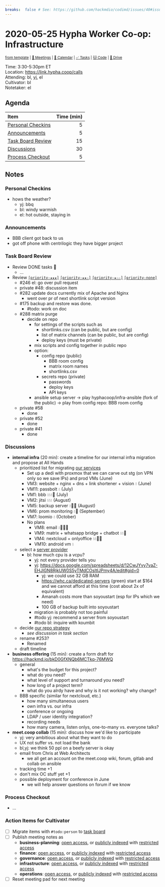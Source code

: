 ```yaml
---
breaks:  false # See: https://github.com/hackmdio/codimd/issues/40#issuecomment-172927690
---
```

# 2020-05-25 Hypha Worker Co-op: Infrastructure

<sup>[from template][template] | [:notebook: Meetings][meetings] | [:date: Calendar][calendar] | [:white_check_mark: Tasks][tasks] | [:cat: Code][gh] | [:open_file_folder: Drive][drive]</sup>

Time:       3:30-5:30pm ET  
Location:   https://link.hypha.coop/calls  
Attending:  bl, yj, el  
Cultivator: bl  
Notetaker:  el

## Agenda

| Item                                            | Time (min) |
|:------------------------------------------------|-----------:|
| [Personal Checkins](#Personal-Checkins)         |          5 |
| [Announcements](#Announcements)                 |          5 |
| [Task Board Review](#Task-Board-Review)         |         15 |
| [Discussions](#Discussions)                     |         30 |
| [Process Checkout](#Process-Checkout)           |          5 |

## Notes

### Personal Checkins

- hows the weather?
    - yj: bbq
    - bl: windy warmish
    - el: hot outside, staying in

### Announcements

- BBB client got back to us
- got off phone with centrilogic they have bigger project

### Task Board Review

- Review DONE tasks :tada:
	- ...
- Review [`[priority-★★★]`][l-pri-hi] [`[priority-★★☆]`][l-pri-md] [`[priority-★☆☆]`][l-pri-lo] [`[priority-none]`][l-pri-none]
	- #246 el: go over pull request
	- private #48: discussion item
	- #282 update docs currently mix of Apache and Nginx
	    - went over pr of next shortlink script version
	- #175 backup and restore was done.
	    - #todo: work on doc
	- #288 matrix purge
	    - decide on repo
	        - for settings of the scripts such as
	            - shortlinks.csv (can be public, but are config)
                - list of matrix channels (can be public, but are config)
                - deploy keys (must be private)
	        - mix scripts and config together in public repo
	        - option:
	            - config repo (public)
	                - BBB room config
	                - matrix room names
	                - shortlinks.csv
	            - secrets repo (private)
	                - passwords
	                - deploy keys
	                - API keys
	        - ansible setup server -> play hyphacoop/infra-ansible (fork of the public) -> play from config repo: BBB room config 
	- private #58
	    - done
	- private #52
	    - done
	- private #41
	    - done

### Discussions

- **internal infra** (20 min): create a timeline for our internal infra migration and propose at All Hands
    - prioritized list for migrating [our services](https://github.com/hyphacoop/organizing/issues/253#issuecomment-608597422)
        - Set up a dedi with proxmox that we can carve out stg (on VPN only so we save IPs) and prod VMs (June)
        - VM3: website + nginx + dns + link shortener + vision 💧 (June)
        - VM11: passbolt 💧 (July)
        - VM1: bbb 💧💧💧💾 (July)
        - VM2: jitsi 💧💧💧 (August)
        - VM5: backup server 💧💾💾 (August)
        - VM6: prom monitoring 💧💾 (September)
        - VM7: loomio 💧 (October)
        - No plans
            - VM8: email 💧💾💾💾
            - VM9: matrix + whatsapp bridge + chatbot 💧💧💾
            - VM4: nextcloud + onlyoffice 💧💧💾💾
            - VM10: android vm 💧
    - select a [server provider](https://github.com/hyphacoop/organizing/issues/253#issuecomment-608592597)
        - bl: how much cpu is a vcpu?
            - yj: not every provider tells you
            - yj: https://docs.google.com/spreadsheets/d/12CwJYvy7vaZ-EHJlGN8RjkUW0S5yTMdCOsltIJPmy4A/edit#gid=0
                - yj: we could use 32 GB RAM
                - https://whc.ca/dedicated-servers (green) start at $164 and we cannot afford at this time (cost about 2x of equivalent)
                - Amanah costs more than soyoustart (esp for IPs which we need)
                - 100 GB of backup built into soyoustart
            - migration is probably not too painful
            - #todo yj: recommend a server from soyoustart
            - #todo bl: inquire with koumbit
    - decide [our repo strategy](https://github.com/hyphacoop/organizing/issues/253#issuecomment-631551028)
        - _see discussion in task section_
    - rename #253?
        - Renamed
    - draft timeline
- **business offering** (15 min): create a form draft for https://hackmd.io/bkD0GfXNQb6MCTkq-76MWQ
    - general
        - what's the budget for this project?
        - what do you need?
        - what level of support and turnaround you need?
        - how long of a project term?
        - what do you alrdy have and why is it not working? why change?
    - BBB specific (similar for nextcloud, etc.)
        - how many simultaneous users
        - own infra vs. our infra
        - conference or ongoing
        - LDAP / user identity integration?
        - recording needs
        - how many camera, listen onlys, one-to-many vs. everyone talks?
- **meet.coop collab** (15 min): discuss how we'd like to participate
    - yj: very ambitious about what they want to do
    - UX not suffer vs. not load the bank
    - bl,yj: we think 50 ppl on a beefy server is okay
    - email from Chris at Web Architects
        - we all get an account on the meet.coop wiki, forum, gitlab and collab on ansible
    - tracking time +1
    - don't mix OC stuff yet +1
    - possible deployment for conference in June
        - we will help answer questions on forum if we know

### Process Checkout

- ...


### Action Items for Cultivator

- [ ] Migrate items with `#todo:person` to [task board][tasks]
- [ ] Publish meeting notes as
	- **business-planning**: [open access][biz-public], or [publicly indexed][biz-index] with [restricted access][biz-private]
	- **finance**: [open access][fin-public], or [publicly indexed][fin-index] with [restricted access][fin-private]
	- **governance**: [open access][gov-public], or [publicly indexed][gov-index] with [restricted access][gov-private]
	- **infrastructure**: [open access][inf-public], or [publicly indexed][inf-index] with [restricted access][inf-private]
	- **operations**: [open access][ops-public], or [publicly indexed][ops-index] with [restricted access][ops-private]
- [ ] Reset meeting pad for next meeting

<!-- Links: Important -->
[template]: https://link.hypha.coop/wg-template
[meetings]: https://link.hypha.coop/meetings
[calendar]: https://link.hypha.coop/calendar
[tasks]:    https://link.hypha.coop/tasks
[gh]:       https://link.hypha.coop/gh
[drive]:    https://link.hypha.coop/drive

<!-- Links: Labels -->
[l-pri-hi]: https://github.com/orgs/hyphacoop/projects/2?card_filter_query=label:[priority-★★★]
[l-pri-md]: https://github.com/orgs/hyphacoop/projects/2?card_filter_query=label:[priority-★★☆]
[l-pri-lo]: https://github.com/orgs/hyphacoop/projects/2?card_filter_query=label:[priority-★☆☆]
[l-pri-none]: https://github.com/orgs/hyphacoop/projects/2?card_filter_query=-label:[priority-★☆☆]+-label:[priority-★★☆]+-label:[priority-★★★]
[l-biz]: https://github.com/orgs/hyphacoop/projects/2?card_filter_query=label:"wg:business-planning"
[l-fin]: https://github.com/orgs/hyphacoop/projects/2?card_filter_query=label:"wg:finance"
[l-gov]: https://github.com/orgs/hyphacoop/projects/2?card_filter_query=label:"wg:governance
[l-inf]: https://github.com/orgs/hyphacoop/projects/2?card_filter_query=label:"wg:infrastructure"
[l-ops]: https://github.com/orgs/hyphacoop/projects/2?card_filter_query=label:"wg:operations"
[l-none]: https://github.com/orgs/hyphacoop/projects/2?card_filter_query=-label:wg:operations+-label:wg:infrastructure+-label:wg:finance+-label:wg:governance+-label:wg:business-planning

<!-- Links: Archive -->
[biz-public]:   https://github.com/hyphacoop/organizing/new/master?filename=_posts/meeting-notes/2020-MM-DD-business-planning.md
[biz-index]:    https://github.com/hyphacoop/organizing/new/master?filename=_posts/private/meeting-notes/2020-MM-DD-business-planning.md&value=Empty%20file%20for%20public%20indexing%20of%20access-restricted%20file.
[biz-private]:  https://github.com/hyphacoop/organizing-private/new/master?filename=meeting-notes/2020-MM-DD-business-planning.md
[fin-public]:   https://github.com/hyphacoop/organizing/new/master?filename=_posts/meeting-notes/2020-MM-DD-finance.md
[fin-index]:    https://github.com/hyphacoop/organizing/new/master?filename=_posts/private/meeting-notes/2020-MM-DD-finance.md&value=Empty%20file%20for%20public%20indexing%20of%20access-restricted%20file.
[fin-private]:  https://github.com/hyphacoop/organizing-private/new/master?filename=meeting-notes/2020-MM-DD-finance.md
[gov-public]:   https://github.com/hyphacoop/organizing/new/master?filename=_posts/meeting-notes/2020-MM-DD-governance.md
[gov-index]:    https://github.com/hyphacoop/organizing/new/master?filename=_posts/private/meeting-notes/2020-MM-DD-governance.md&value=Empty%20file%20for%20public%20indexing%20of%20access-restricted%20file.
[gov-private]:  https://github.com/hyphacoop/organizing-private/new/master?filename=meeting-notes/2020-MM-DD-governance.md
[inf-public]:   https://github.com/hyphacoop/organizing/new/master?filename=_posts/meeting-notes/2020-MM-DD-infrastructure.md
[inf-index]:    https://github.com/hyphacoop/organizing/new/master?filename=_posts/private/meeting-notes/2020-MM-DD-infrastructure.md&value=Empty%20file%20for%20public%20indexing%20of%20access-restricted%20file.
[inf-private]:  https://github.com/hyphacoop/organizing-private/new/master?filename=meeting-notes/2020-MM-DD-infrastructure.md
[ops-public]:   https://github.com/hyphacoop/organizing/new/master?filename=_posts/meeting-notes/2020-MM-DD-operations.md
[ops-index]:    https://github.com/hyphacoop/organizing/new/master?filename=_posts/private/meeting-notes/2020-MM-DD-operations.md&value=Empty%20file%20for%20public%20indexing%20of%20access-restricted%20file.
[ops-private]:  https://github.com/hyphacoop/organizing-private/new/master?filename=meeting-notes/2020-MM-DD-operations.md
